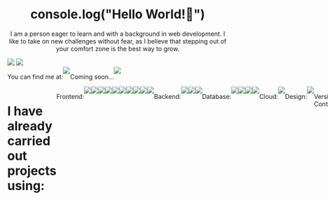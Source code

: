 <div align="center">
<h1>console.log("Hello World!👋")</h1>

I am a person eager to learn and with a background in web development. I like to take on new challenges without fear, as I believe that stepping out of your comfort zone is the best way to grow.
</div>

<div style="display: flex, align-items: center">
<img src="https://github-readme-stats.vercel.app/api?username=guimorgado&show_icons=true&theme=transparent" />
<img src="https://github-readme-stats.vercel.app/api/top-langs/?username=guimorgado&theme=blue-green" />
</div>


<div style="display: flex">
<p>You can find me at:</p>
<a href="https://www.linkedin.com/in/guimorgado/" target="_blank">
<img src="https://img.shields.io/badge/LinkedIn-0077B5?style=for-the-badge&logo=linkedin&logoColor=white" />
</a>
<p>Coming soon...</p>
<img src="https://img.shields.io/badge/website-000000?style=for-the-badge&logo=About.me&logoColor=white" />
</div>

<div style="display: flex">
<h1>I have already carried out projects using:</h1>

<p>Frontend:</p>

<img src="https://img.shields.io/badge/HTML5-E34F26?style=for-the-badge&logo=html5&logoColor=white" />
<img src="https://img.shields.io/badge/CSS3-1572B6?style=for-the-badge&logo=css3&logoColor=white" />
<img src="https://img.shields.io/badge/JavaScript-F7DF1E?style=for-the-badge&logo=javascript&logoColor=black" />
<img src="https://img.shields.io/badge/Sass-CC6699?style=for-the-badge&logo=sass&logoColor=white" />
<img src="https://img.shields.io/badge/React-20232A?style=for-the-badge&logo=react&logoColor=61DAFB" />
<img src="https://img.shields.io/badge/Tailwind_CSS-38B2AC?style=for-the-badge&logo=tailwind-css&logoColor=white" />
<img src="https://img.shields.io/badge/Bootstrap-563D7C?style=for-the-badge&logo=bootstrap&logoColor=white" />
<img src="https://img.shields.io/badge/styled--components-DB7093?style=for-the-badge&logo=styled-components&logoColor=white" />
<img src="https://img.shields.io/badge/Redux-593D88?style=for-the-badge&logo=redux&logoColor=white" />
<img src="https://img.shields.io/badge/React_Router-CA4245?style=for-the-badge&logo=react-router&logoColor=white" />

<p>Backend:</p>

<img src="https://img.shields.io/badge/Express.js-404D59?style=for-the-badge" />
<img src="https://img.shields.io/badge/Node.js-43853D?style=for-the-badge&logo=node.js&logoColor=white" />
<img src="https://img.shields.io/badge/Laravel-FF2D20?style=for-the-badge&logo=laravel&logoColor=white" />

<p>Database:</p>

<img src="https://img.shields.io/badge/MySQL-00000F?style=for-the-badge&logo=mysql&logoColor=white" />
<img src="https://img.shields.io/badge/PostgreSQL-316192?style=for-the-badge&logo=postgresql&logoColor=white" />
<img src="https://img.shields.io/badge/MongoDB-4EA94B?style=for-the-badge&logo=mongodb&logoColor=white" />
<img src="https://img.shields.io/badge/SQLite-07405E?style=for-the-badge&logo=sqlite&logoColor=white" />

<p>Cloud:</p>

<img src="https://img.shields.io/badge/Amazon_AWS-232F3E?style=for-the-badge&logo=amazon-aws&logoColor=white" />

<p>Design:</p>

<img src="https://img.shields.io/badge/Figma-F24E1E?style=for-the-badge&logo=figma&logoColor=white" />

<p>Versions Control:</p>

<img src="https://img.shields.io/badge/GIT-E44C30?style=for-the-badge&logo=git&logoColor=white" />
</div>
